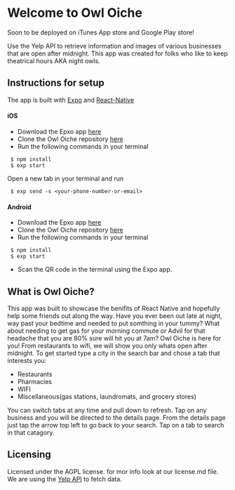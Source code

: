 
# Welcome to Owl Oiche
Soon to be deployed on iTunes App store and Google Play store!

Use the Yelp API to retrieve information and images of various businesses that are open after midnight. 
This app was created for folks who like to keep theatrical hours AKA night owls. 

## Instructions for setup
The app is built with [Expo](https://expo.io/) and [React-Native](https://facebook.github.io/react-native/)

#### iOS
- Download the Epxo app [here](https://itunes.apple.com/app/apple-store/id982107779)
- Clone the Owl Oiche repository [here](https://github.com/Owl-Oiche/Owl-Oiche.git)
- Run the following commands in your terminal
``` 
 $ npm install 
 $ exp start
 ```
 Open a new tab in your terminal and run 
 ```
  $ exp send -s <your-phone-number-or-email>
  ```
 
#### Android
- Download the Epxo app [here](https://play.google.com/store/apps/details?id=host.exp.exponent&referrer=www)
- Clone the Owl Oiche repository [here](https://github.com/Owl-Oiche/Owl-Oiche.git)
- Run the following commands in your terminal
``` 
 $ npm install 
 $ exp start
 ```
- Scan the QR code in the terminal using the Expo app. 


## What is Owl Oiche?
This app was built to showcase the benifits of React Native and hopefully help some friends out along the way. Have you ever been out late at night, way past your bedtime and needed to put somthing in your tummy? What about needing to get gas for your morning commute or Advil for that headache that you are 80% sure will hit you at 7am? Owl Oiche is here for you! From restaurants to wifi, we will show you only whats open after midnight. 
To get started type a city in the search bar and chose a tab that interests you:
- Restaurants
- Pharmacies
- WIFI
- Miscellaneous(gas stations, laundromats, and grocery stores)

You can switch tabs at any time and pull down to refresh. Tap on any business and you will be directed to the details page. From the details page just tap the arrow top left to go back to your search. Tap on a tab to search in that catagory.



## Licensing
Licensed under the AGPL license. for mor info look at our license.md file. 
We are using the [Yelp API](https://www.yelp.com/developers/documentation/v3) to fetch data.
